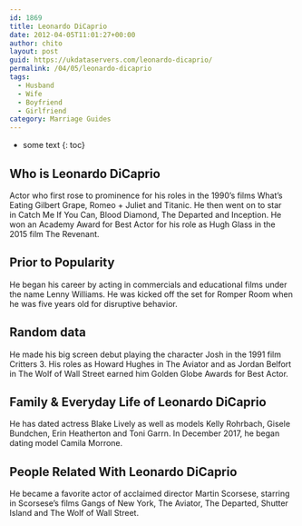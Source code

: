 ```yaml
---
id: 1869
title: Leonardo DiCaprio
date: 2012-04-05T11:01:27+00:00
author: chito
layout: post
guid: https://ukdataservers.com/leonardo-dicaprio/
permalink: /04/05/leonardo-dicaprio
tags:
  - Husband
  - Wife
  - Boyfriend
  - Girlfriend
category: Marriage Guides
---
```


* some text
{: toc}
          
          
## Who is  Leonardo DiCaprio
                  
                  
                  
Actor who first rose to prominence for his roles in the 1990&#8217;s films What&#8217;s Eating Gilbert Grape, Romeo + Juliet and Titanic. He then went on to star in Catch Me If You Can, Blood Diamond, The Departed and Inception. He won an Academy Award for Best Actor for his role as Hugh Glass in the 2015 film The Revenant.
                  
                
                
                
## Prior to Popularity 
                  
                  
                  
He began his career by acting in commercials and educational films under the name Lenny Williams. He was kicked off the set for Romper Room when he was five years old for disruptive behavior.
                  
                
                
                
## Random data 
                  
                  
                  
He made his big screen debut playing the character Josh in the 1991 film Critters 3. His roles as Howard Hughes in The Aviator and as Jordan Belfort in The Wolf of Wall Street earned him Golden Globe Awards for Best Actor.
                  
                
                
                
## Family & Everyday Life of Leonardo DiCaprio
                  
                  
                  
He has dated actress Blake Lively as well as models Kelly Rohrbach, Gisele Bundchen, Erin Heatherton and Toni Garrn. In December 2017, he began dating model Camila Morrone.
                  
                
                
                
## People Related With  Leonardo DiCaprio
                  
                  
                  
He became a favorite actor of acclaimed director Martin Scorsese, starring in Scorsese&#8217;s films Gangs of New York, The Aviator, The Departed, Shutter Island and The Wolf of Wall Street.
                  
                
              
            
          
          
          
    
    
  
